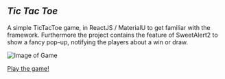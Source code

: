 ## *Tic Tac Toe*

A simple TicTacToe game, in ReactJS / MaterialU to get familiar with the framework. 
Furthermore the project contains the feature of SweetAlert2 to show a fancy pop-up, notifying the players about a win or draw.

![Image of Game](Benutzer/aylinyilmaz/WebstormProjects/aylinyil.github.io/ScreenOfGame.png)

[Play the game!](https://aylinyil.github.io/) 
